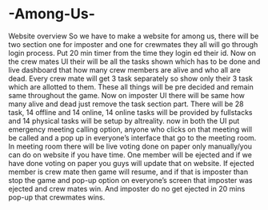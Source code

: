 # -Among-Us-
Website overview 
So we have to make a website for among us, there will be two section one for imposter and one for crewmates they all will go through login process. Put 20 min timer from the time they login ed their id.
Now on the crew mates UI their will be all the tasks shown which has to be done and live dashboard that how many crew members are alive and who all are dead. Every crew mate will get 3 task separately so show only their 3 task which are allotted to them. These all things will be pre decided and remain same throughout the game.
Now on imposter UI there will be same how many alive and dead just remove the task section part.
There will be 28 task, 14 offline and 14 online, 14 online tasks will be provided by fullstacks and 14 physical tasks will be setup by altreality.
now in both the UI put emergency meeting calling option, anyone who clicks on that meeting will be called and a pop up in everyone’s interface that go to the meeting room. In meeting room there will be live voting done on paper only manually/you can do on website if you have time. One member will be ejected and if we have done voting on paper you guys will update that on website.
If ejected member is crew mate then game will resume, and if that is imposter than stop the game and pop-up option on everyone’s screen that imposter was ejected and crew mates win. And imposter do no get ejected in 20 mins pop-up that crewmates wins.



